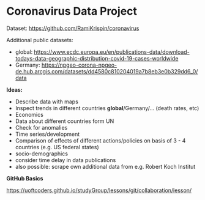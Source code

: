 # Coronavirus Data Project

Dataset: https://github.com/RamiKrispin/coronavirus

Additional public datasets:

- global: https://www.ecdc.europa.eu/en/publications-data/download-todays-data-geographic-distribution-covid-19-cases-worldwide
- Germany: https://npgeo-corona-npgeo-de.hub.arcgis.com/datasets/dd4580c810204019a7b8eb3e0b329dd6_0/data

**Ideas:**

- Describe data with maps
- Inspect trends in different countries **global**/Germany/... (death rates, etc)
- Economics
- Data about different countries form UN
- Check for anomalies
- Time series/development
- Comparison of effects of different actions/policies on basis of 3 - 4 countries (e.g. US federal states)
- socio-demographics
- consider time delay in data publications
- also possible: scrape own additional data from e.g. Robert Koch Institut



**GitHub Basics**

https://uoftcoders.github.io/studyGroup/lessons/git/collaboration/lesson/
